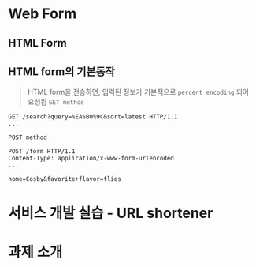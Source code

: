 # Web Form
## HTML Form
## HTML form의 기본동작
> HTML form을 전송하면, 입력된 정보가 기본적으로 `percent encoding` 되어 요청됨
`GET method`
```
GET /search?query=%EA%B0%9C&sort=latest HTTP/1.1
...
```
`POST method`
```
POST /form HTTP/1.1
Content-Type: application/x-www-form-urlencoded
...

home=Cosby&favorite+flavor=flies
```


# 서비스 개발 실습 - URL shortener




# 과제 소개